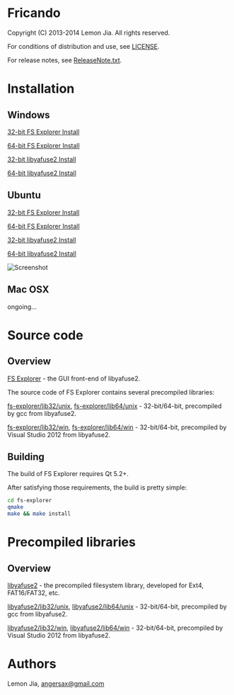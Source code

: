 Fricando
========

Copyright (C) 2013-2014 Lemon Jia. All rights reserved.

For conditions of distribution and use, see [LICENSE](https://github.com/lemonjia/Fricando/blob/master/LICENSE).

For release notes, see [ReleaseNote.txt](https://github.com/lemonjia/Fricando/releases).

# Installation

## Windows
[32-bit FS Explorer Install](https://github.com/lemonjia/Fricando/blob/master/fs-explorer/install-win32)

[64-bit FS Explorer Install](https://github.com/lemonjia/Fricando/blob/master/fs-explorer/install-win64)

[32-bit libyafuse2 Install](https://github.com/lemonjia/Fricando/blob/master/libyafuse2/install-win32)

[64-bit libyafuse2 Install](https://github.com/lemonjia/Fricando/blob/master/libyafuse2/install-win64)

## Ubuntu
[32-bit FS Explorer Install](https://github.com/lemonjia/Fricando/blob/master/fs-explorer/install-unix32)

[64-bit FS Explorer Install](https://github.com/lemonjia/Fricando/blob/master/fs-explorer/install-unix64)

[32-bit libyafuse2 Install](https://github.com/lemonjia/Fricando/blob/master/libyafuse2/install-unix32)

[64-bit libyafuse2 Install](https://github.com/lemonjia/Fricando/blob/master/libyafuse2/install-unix64)

![Screenshot](https://github.com/lemonjia/Fricando/blob/master/screenshot-ubuntu.png)

## Mac OSX
ongoing...

# Source code

## Overview

[FS Explorer](https://github.com/lemonjia/Fricando/blob/master/fs-explorer) - the GUI front-end of libyafuse2.

The source code of FS Explorer contains several precompiled libraries:

[fs-explorer/lib32/unix](https://github.com/lemonjia/Fricando/blob/master/fs-explorer/lib32/unix), [fs-explorer/lib64/unix](https://github.com/lemonjia/Fricando/blob/master/fs-explorer/lib64/unix) - 32-bit/64-bit, precompiled by gcc from libyafuse2.

[fs-explorer/lib32/win](https://github.com/lemonjia/Fricando/blob/master/fs-explorer/lib32/win), [fs-explorer/lib64/win](https://github.com/lemonjia/Fricando/blob/master/fs-explorer/lib64/win) - 32-bit/64-bit, precompiled by Visual Studio 2012 from libyafuse2.

## Building

The build of FS Explorer requires Qt 5.2+.

After satisfying those requirements, the build is pretty simple:

```sh
cd fs-explorer
qmake
make && make install
```

# Precompiled libraries

## Overview

[libyafuse2](https://github.com/lemonjia/Fricando/blob/master/libyafuse2) - the precompiled filesystem library, developed for Ext4, FAT16/FAT32, etc.

[libyafuse2/lib32/unix](https://github.com/lemonjia/Fricando/blob/master/libyafuse2/install-unix32), [libyafuse2/lib64/unix](https://github.com/lemonjia/Fricando/blob/master/libyafuse2/install-unix64) - 32-bit/64-bit, precompiled by gcc from libyafuse2.

[libyafuse2/lib32/win](https://github.com/lemonjia/Fricando/blob/master/libyafuse2/install-win32), [libyafuse2/lib64/win](https://github.com/lemonjia/Fricando/blob/master/libyafuse2/install-win64) - 32-bit/64-bit, precompiled by Visual Studio 2012 from libyafuse2.

# Authors

Lemon Jia, angersax@gmail.com
